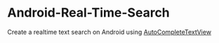 # Android-Real-Time-Search


Create a realtime text search on Android using  <a href="https://developer.android.com/reference/android/widget/AutoCompleteTextView"> AutoCompleteTextView </a>
